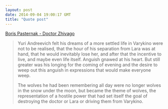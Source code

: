 ```yaml
---
layout: post
date: 2014-09-04 19:00:17 GMT
title: "Quote post"
---
```

<a href="http://www.amazon.in/gp/product/0099541246/ref=as_li_tl?ie=UTF8&amp;camp=3626&amp;creative=24822&amp;creativeASIN=0099541246&amp;linkCode=as2&amp;tag=arpstum-21">Boris Pasternak - Doctor Zhivago</a><img src="http://ir-in.amazon-adsystem.com/e/ir?t=arpstum-21&amp;l=as2&amp;o=31&amp;a=0099541246" width="1" height="1" border="0" alt="" style="border:none !important; margin:0px !important;"/>

<blockquote><p>Yuri Andreevich felt his dreams of a more settled life in Varykino were not to be realised, that the hour of his separation from Lara was at hand, that he would inevitably lose her, and after that the incentive to live, and maybe even life itself. Anguish gnawed at his heart. But still greater was his longing for the coming of evening and the desire to weep out this anguish in expressions that would make everyone weep. </p>

<p>The wolves he had been remembering all day were no longer wolves in the snow under the moon, but became the theme of wolves, the representation of a hostile power that had set itself the goal of destroying the doctor or Lara or driving them from Varykino.</p></blockquote>